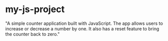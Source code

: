 # my-js-project
 "A simple counter application built with JavaScript. The app allows users to increase or decrease a number by one. It also has a reset feature to bring the counter back to zero."
